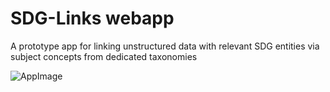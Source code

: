 # SDG-Links webapp
A prototype app for linking unstructured data with relevant SDG entities via subject concepts from dedicated taxonomies

![AppImage](https://raw.githubusercontent.com/epistemik-co/sdg-links-webapp/master/src/pages/Home/rdiDvaws2.png)
